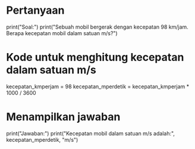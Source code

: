 # Pertanyaan
print("Soal:")
print("Sebuah mobil bergerak dengan kecepatan 98 km/jam. Berapa kecepatan mobil dalam satuan m/s?")

# Kode untuk menghitung kecepatan dalam satuan m/s
kecepatan_kmperjam = 98
kecepatan_mperdetik = kecepatan_kmperjam * 1000 / 3600

# Menampilkan jawaban
print("Jawaban:")
print("Kecepatan mobil dalam satuan m/s adalah:", kecepatan_mperdetik, "m/s")
